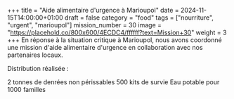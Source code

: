+++
title = "Aide alimentaire d'urgence à Marioupol"
date = 2024-11-15T14:00:00+01:00
draft = false
category = "food"
tags = ["nourriture", "urgent", "marioupol"]
mission_number = 30
image = "https://placehold.co/800x600/4ECDC4/ffffff?text=Mission+30"
weight = 3
+++
En réponse à la situation critique à Marioupol, nous avons coordonné une mission d'aide alimentaire d'urgence en collaboration avec nos partenaires locaux.
<!--more-->
Distribution réalisée :

2 tonnes de denrées non périssables
500 kits de survie
Eau potable pour 1000 familles